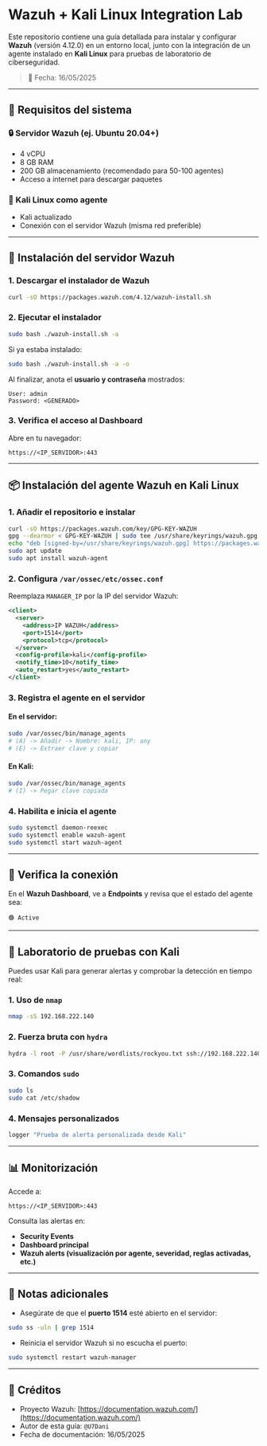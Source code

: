 ﻿# Wazuh + Kali Linux Integration Lab

Este repositorio contiene una guía detallada para instalar y configurar **Wazuh** (versión 4.12.0) en un entorno local, junto con la integración de un agente instalado en **Kali Linux** para pruebas de laboratorio de ciberseguridad.

> 📅 Fecha: 16/05/2025

---

## 🧰 Requisitos del sistema

### 🔒 Servidor Wazuh (ej. Ubuntu 20.04+)
- 4 vCPU
- 8 GB RAM
- 200 GB almacenamiento (recomendado para 50-100 agentes)
- Acceso a internet para descargar paquetes

### 🐚 Kali Linux como agente
- Kali actualizado
- Conexión con el servidor Wazuh (misma red preferible)

---

## 🚀 Instalación del servidor Wazuh

### 1. Descargar el instalador de Wazuh
```bash
curl -sO https://packages.wazuh.com/4.12/wazuh-install.sh
```

### 2. Ejecutar el instalador
```bash
sudo bash ./wazuh-install.sh -a
```

Si ya estaba instalado:
```bash
sudo bash ./wazuh-install.sh -a -o
```

Al finalizar, anota el **usuario y contraseña** mostrados:
```text
User: admin
Password: <GENERADO>
```

### 3. Verifica el acceso al Dashboard
Abre en tu navegador:
```text
https://<IP_SERVIDOR>:443
```

---

## 📦 Instalación del agente Wazuh en Kali Linux

### 1. Añadir el repositorio e instalar
```bash
curl -sO https://packages.wazuh.com/key/GPG-KEY-WAZUH
gpg --dearmor < GPG-KEY-WAZUH | sudo tee /usr/share/keyrings/wazuh.gpg > /dev/null
echo "deb [signed-by=/usr/share/keyrings/wazuh.gpg] https://packages.wazuh.com/4.x/apt stable main" | sudo tee /etc/apt/sources.list.d/wazuh.list
sudo apt update
sudo apt install wazuh-agent
```

### 2. Configura `/var/ossec/etc/ossec.conf`

Reemplaza `MANAGER_IP` por la IP del servidor Wazuh:
```xml
<client>
  <server>
    <address>IP WAZUH</address>
    <port>1514</port>
    <protocol>tcp</protocol>
  </server>
  <config-profile>kali</config-profile>
  <notify_time>10</notify_time>
  <auto_restart>yes</auto_restart>
</client>
```

### 3. Registra el agente en el servidor

#### En el servidor:
```bash
sudo /var/ossec/bin/manage_agents
# (A) -> Añadir -> Nombre: kali, IP: any
# (E) -> Extraer clave y copiar
```

#### En Kali:
```bash
sudo /var/ossec/bin/manage_agents
# (I) -> Pegar clave copiada
```

### 4. Habilita e inicia el agente
```bash
sudo systemctl daemon-reexec
sudo systemctl enable wazuh-agent
sudo systemctl start wazuh-agent
```

---

## 📡 Verifica la conexión

En el **Wazuh Dashboard**, ve a **Endpoints** y revisa que el estado del agente sea:
```text
🟢 Active
```

---

## 🔬 Laboratorio de pruebas con Kali

Puedes usar Kali para generar alertas y comprobar la detección en tiempo real:

### 1. Uso de `nmap`
```bash
nmap -sS 192.168.222.140
```

### 2. Fuerza bruta con `hydra`
```bash
hydra -l root -P /usr/share/wordlists/rockyou.txt ssh://192.168.222.140
```

### 3. Comandos `sudo`
```bash
sudo ls
sudo cat /etc/shadow
```

### 4. Mensajes personalizados
```bash
logger "Prueba de alerta personalizada desde Kali"
```

---

## 📊 Monitorización

Accede a:
```text
https://<IP_SERVIDOR>:443
```

Consulta las alertas en:
- **Security Events**
- **Dashboard principal**
- **Wazuh alerts (visualización por agente, severidad, reglas activadas, etc.)**

---

## 📌 Notas adicionales

- Asegúrate de que el **puerto 1514** esté abierto en el servidor:
```bash
sudo ss -uln | grep 1514
```

- Reinicia el servidor Wazuh si no escucha el puerto:
```bash
sudo systemctl restart wazuh-manager
```

---

## 🧾 Créditos

- Proyecto Wazuh: [https://documentation.wazuh.com/](https://documentation.wazuh.com/)
- Autor de esta guía: `@U7Dani`
- Fecha de documentación: 16/05/2025

